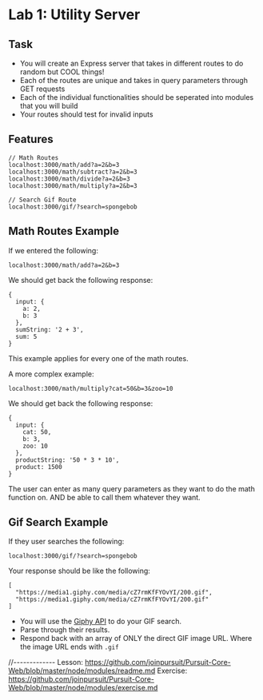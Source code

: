 # Lab 1: Utility Server

## Task
- You will create an Express server that takes in different routes to do random but COOL things!
- Each of the routes are unique and takes in query parameters through GET requests
- Each of the individual functionalities should be seperated into modules that you will build
- Your routes should test for invalid inputs

## Features

```
// Math Routes
localhost:3000/math/add?a=2&b=3
localhost:3000/math/subtract?a=2&b=3
localhost:3000/math/divide?a=2&b=3
localhost:3000/math/multiply?a=2&b=3

// Search Gif Route
localhost:3000/gif/?search=spongebob
```

## Math Routes Example

If we entered the following:

```
localhost:3000/math/add?a=2&b=3
```

We should get back the following response:

```
{
  input: {
    a: 2,
    b: 3
  },
  sumString: '2 + 3',
  sum: 5
}
```

This example applies for every one of the math routes.

A more complex example:

```
localhost:3000/math/multiply?cat=50&b=3&zoo=10
```

We should get back the following response:

```
{
  input: {
    cat: 50,
    b: 3,
    zoo: 10
  },
  productString: '50 * 3 * 10',
  product: 1500
}
```

The user can enter as many query parameters as they want to do the math function on. AND be able to call them whatever they want.

## Gif Search Example

If they user searches the following:

```
localhost:3000/gif/?search=spongebob
```

Your response should be like the following:

```
[
  "https://media1.giphy.com/media/cZ7rmKfFYOvYI/200.gif",
  "https://media1.giphy.com/media/cZ7rmKfFYOvYI/200.gif"
]
```

- You will use the [Giphy API](https://developers.giphy.com/docs/#operation--gifs-search-get) to do your GIF search.
- Parse through their results.
- Respond back with an array of ONLY the direct GIF image URL. Where the image URL ends with `.gif`



//-------------
Lesson:
https://github.com/joinpursuit/Pursuit-Core-Web/blob/master/node/modules/readme.md
Exercise:
https://github.com/joinpursuit/Pursuit-Core-Web/blob/master/node/modules/exercise.md
